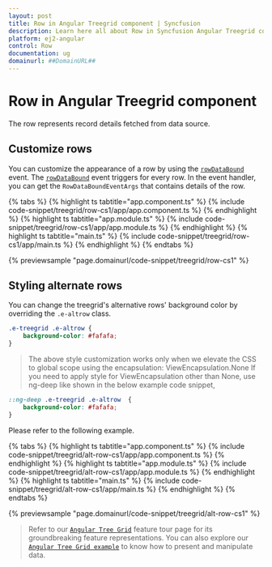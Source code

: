 ```yaml
---
layout: post
title: Row in Angular Treegrid component | Syncfusion
description: Learn here all about Row in Syncfusion Angular Treegrid component of Syncfusion Essential JS 2 and more.
platform: ej2-angular
control: Row 
documentation: ug
domainurl: ##DomainURL##
---
```


# Row in Angular Treegrid component

The row represents record details fetched from data source.

## Customize rows

You can customize the appearance of a row by using the [`rowDataBound`](https://ej2.syncfusion.com/angular/documentation/api/treegrid/#rowdatabound) event.
The [`rowDataBound`](https://ej2.syncfusion.com/angular/documentation/api/treegrid/#rowdatabound) event triggers for every row. In the event handler, you can get the `RowDataBoundEventArgs` that contains details of the row.

{% tabs %}
{% highlight ts tabtitle="app.component.ts" %}
{% include code-snippet/treegrid/row-cs1/app/app.component.ts %}
{% endhighlight %}
{% highlight ts tabtitle="app.module.ts" %}
{% include code-snippet/treegrid/row-cs1/app/app.module.ts %}
{% endhighlight %}
{% highlight ts tabtitle="main.ts" %}
{% include code-snippet/treegrid/row-cs1/app/main.ts %}
{% endhighlight %}
{% endtabs %}
  
{% previewsample "page.domainurl/code-snippet/treegrid/row-cs1" %}

## Styling alternate rows

 You can change the treegrid's alternative rows' background color by overriding the `.e-altrow` class.

```css
.e-treegrid .e-altrow {
    background-color: #fafafa;
}
```

> The above style customization works only when we elevate the CSS to global scope using the encapsulation: ViewEncapsulation.None
> If you need to apply style for ViewEncapsulation other than None, use ng-deep like shown in the below example code snippet,

```css
::ng-deep .e-treegrid .e-altrow  {
    background-color: #fafafa;
}
```

Please refer to the following example.

{% tabs %}
{% highlight ts tabtitle="app.component.ts" %}
{% include code-snippet/treegrid/alt-row-cs1/app/app.component.ts %}
{% endhighlight %}
{% highlight ts tabtitle="app.module.ts" %}
{% include code-snippet/treegrid/alt-row-cs1/app/app.module.ts %}
{% endhighlight %}
{% highlight ts tabtitle="main.ts" %}
{% include code-snippet/treegrid/alt-row-cs1/app/main.ts %}
{% endhighlight %}
{% endtabs %}
  
{% previewsample "page.domainurl/code-snippet/treegrid/alt-row-cs1" %}

> Refer to our [`Angular Tree Grid`](https://www.syncfusion.com/angular-ui-components/angular-tree-grid) feature tour page for its groundbreaking feature representations. You can also explore our [`Angular Tree Grid example`](https://ej2.syncfusion.com/angular/demos/#/material/treegrid/treegrid-overview) to know how to present and manipulate data.